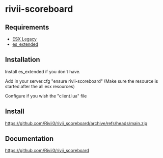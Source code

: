 # rivii-scoreboard

## Requirements
- [ESX Legacy](<https://documentation.esx-framework.org/legacy/installation/>)
- [es_extended](<[https://documentation.esx-framework.org/legacy/installation/](https://github.com/mitlight/es_extended)>)


## Installation
Install es_extended if you don't have.

Add in your server.cfg "ensure rivii-scoreboard" (Make sure the resource is started after the all esx resources)

Configure if you wish the "client.lua" file

## Install

https://github.com/Rivii0/rivii_scoreboard/archive/refs/heads/main.zip

## Documentation

https://github.com/Rivii0/rivii_scoreboard
